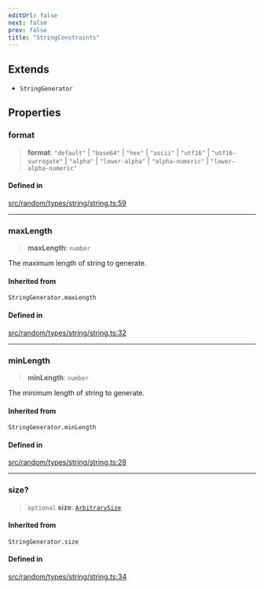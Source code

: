 ```yaml
---
editUrl: false
next: false
prev: false
title: "StringConstraints"
---
```


## Extends

- `StringGenerator`

## Properties

### format

> **format**: `"default"` \| `"base64"` \| `"hex"` \| `"ascii"` \| `"utf16"` \| `"utf16-surrogate"` \| `"alpha"` \| `"lower-alpha"` \| `"alpha-numeric"` \| `"lower-alpha-numeric"`

#### Defined in

[src/random/types/string/string.ts:59](https://github.com/skyleague/axioms/blob/75fb1c5c977f1940e84e5cdcef2be336d1fd81da/src/random/types/string/string.ts#L59)

***

### maxLength

> **maxLength**: `number`

The maximum length of string to generate.

#### Inherited from

`StringGenerator.maxLength`

#### Defined in

[src/random/types/string/string.ts:32](https://github.com/skyleague/axioms/blob/75fb1c5c977f1940e84e5cdcef2be336d1fd81da/src/random/types/string/string.ts#L32)

***

### minLength

> **minLength**: `number`

The minimum length of string to generate.

#### Inherited from

`StringGenerator.minLength`

#### Defined in

[src/random/types/string/string.ts:28](https://github.com/skyleague/axioms/blob/75fb1c5c977f1940e84e5cdcef2be336d1fd81da/src/random/types/string/string.ts#L28)

***

### size?

> `optional` **size**: [`ArbitrarySize`](/api/type-aliases/arbitrarysize/)

#### Inherited from

`StringGenerator.size`

#### Defined in

[src/random/types/string/string.ts:34](https://github.com/skyleague/axioms/blob/75fb1c5c977f1940e84e5cdcef2be336d1fd81da/src/random/types/string/string.ts#L34)
